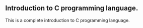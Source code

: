 ## **Introduction to C programming language.**

This is a complete introduction to C programming language.

